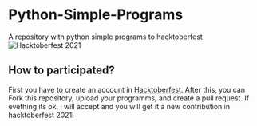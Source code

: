 # Python-Simple-Programs
A repository with python simple programs to hacktoberfest
![Hacktoberfest 2021](https://github.com/rafaelalmeida2909/Python-Simple-Programs/blob/master/hacktoberfest.svg)

## How to participated?
First you have to create an account in [Hacktoberfest]([https://hacktoberfest.digitalocean.com/]). 
After this, you can Fork this repository, upload your programms, and create a pull request. If evething its ok, i will accept and you will get it a new contribution in hacktoberfest 2021!

